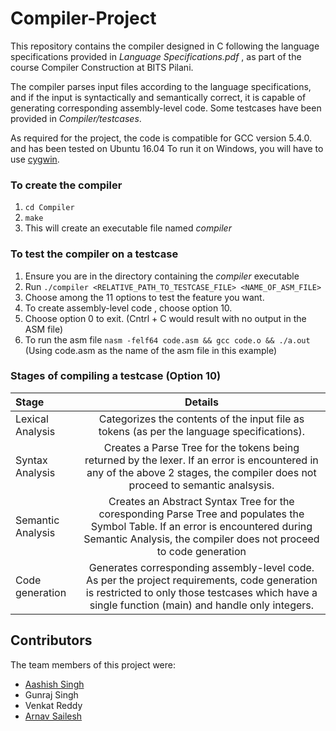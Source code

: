 # Compiler-Project
This repository contains the compiler designed in C following the language specifications provided in _Language Specifications.pdf_ , as part of the course Compiler Construction at BITS Pilani.

The compiler parses input files according to the language specifications, and if the input is syntactically and semantically correct, it is capable of generating corresponding assembly-level code. Some testcases have been provided in _Compiler/testcases_.

As required for the project, the code is compatible for GCC version 5.4.0. and has been tested on Ubuntu 16.04
To run it on Windows, you will have to use [cygwin](https://www.cygwin.com/). 
<br/>

### To create the compiler 
1.  `cd Compiler`
2.  `make`
3.  This will create an executable file named _compiler_

### To test the compiler on a testcase
1.  Ensure you are in the directory containing the _compiler_ executable
2.  Run `./compiler <RELATIVE_PATH_TO_TESTCASE_FILE> <NAME_OF_ASM_FILE>`
3.  Choose among the 11 options to test the feature you want.
4.  To create assembly-level code , choose option 10.
5.  Choose option 0 to exit. (Cntrl + C would result with no output in the ASM file)
6.  To run the asm file `nasm -felf64 code.asm && gcc code.o && ./a.out` (Using code.asm as the name of the asm file in this example)

### Stages of compiling a testcase (Option 10)
                                              
 |    Stage    |     Details  |
| :------------- | :----------: |
|  Lexical Analysis | Categorizes the contents of the input file as tokens (as per the language specifications).|
| Syntax Analysis   | Creates a Parse Tree for the tokens being returned by the lexer. If an error is encountered in any of the above 2 stages, the compiler does not proceed to semantic analsysis.|
| Semantic Analysis |Creates an Abstract Syntax Tree for the coresponding Parse Tree and populates the Symbol Table. If an error is encountered during Semantic Analysis, the compiler does not proceed to code generation |
| Code generation | Generates corresponding assembly-level code. As per the project requirements, code generation is restricted to only those testcases which have a single function (main) and handle only integers.|

## Contributors
The team members of this project were:
* [Aashish Singh](https://github.com/Aashish683)
* Gunraj Singh
* Venkat Reddy
* [Arnav Sailesh](https://github.com/ArnavS11)
